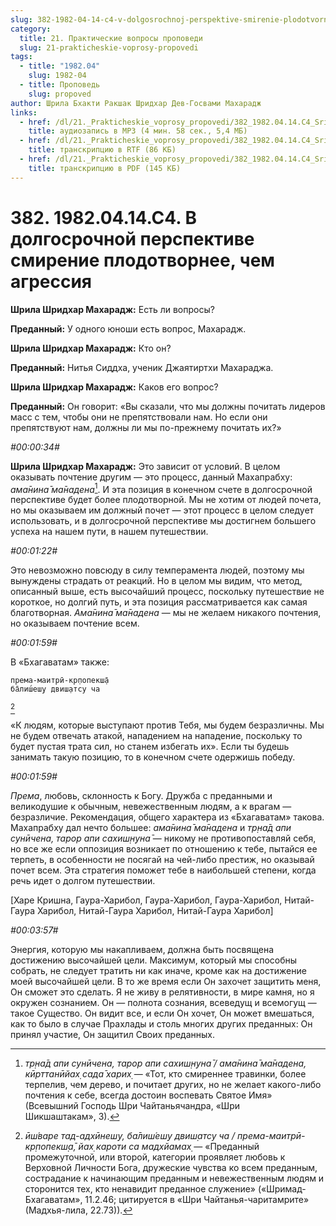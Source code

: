 ```yaml
---
slug: 382-1982-04-14-c4-v-dolgosrochnoj-perspektive-smirenie-plodotvornee-chem-agressiya
category:
  title: 21. Практические вопросы проповеди
  slug: 21-prakticheskie-voprosy-propovedi
tags:
  - title: "1982.04"
    slug: 1982-04
  - title: Проповедь
    slug: propoved
author: Шрила Бхакти Ракшак Шридхар Дев-Госвами Махарадж
links:
  - href: /dl/21._Prakticheskie_voprosy_propovedi/382_1982.04.14.C4_SridharMj_V_dolgosrochnoj_perspektive_smirenie_plodotvornee_chem_agressija.mp3
    title: аудиозапись в MP3 (4 мин. 58 сек., 5,4 МБ)
  - href: /dl/21._Prakticheskie_voprosy_propovedi/382_1982.04.14.C4_SridharMj_V_dolgosrochnoj_perspektive_smirenie_plodotvornee_chem_agressija.rtf
    title: транскрипцию в RTF (86 КБ)
  - href: /dl/21._Prakticheskie_voprosy_propovedi/382_1982.04.14.C4_SridharMj_V_dolgosrochnoj_perspektive_smirenie_plodotvornee_chem_agressija.pdf
    title: транскрипцию в PDF (145 КБ)
---
```


# 382. 1982.04.14.C4. В долгосрочной перспективе смирение плодотворнее, чем агрессия

**Шрила Шридхар Махарадж:** Есть ли вопросы?

**Преданный:** У одного юноши есть вопрос, Махарадж.

**Шрила Шридхар Махарадж:** Кто он?

**Преданный:** Нитья Сиддха, ученик Джаятиртхи Махараджа.

**Шрила Шридхар Махарадж:** Каков его вопрос?

**Преданный:** Он говорит: «Вы сказали, что мы должны почитать лидеров масс с тем, чтобы они не препятствовали нам. Но если они препятствуют нам, должны ли мы по-прежнему почитать их?»

*#00:00:34#*

**Шрила Шридхар Махарадж:** Это зависит от условий. В целом оказывать почтение другим — это процесс, данный Махапрабху: *ама̄нина̄ ма̄надена*[^_ftn1]. И эта позиция в конечном счете в долгосрочной перспективе будет более плодотворной. Мы не хотим от людей почета, но мы оказываем им должный почет — этот процесс в целом следует использовать, и в долгосрочной перспективе мы достигнем большего успеха на нашем пути, в нашем путешествии.

*#00:01:22#*

Это невозможно повсюду в силу темперамента людей, поэтому мы вынуждены страдать от реакций. Но в целом мы видим, что метод, описанный выше, есть высочайший процесс, поскольку путешествие не короткое, но долгий путь, и эта позиция рассматривается как самая благотворная. *Ама̄нина̄ ма̄надена* — мы не желаем никакого почтения, но оказываем почтение всем.

*#00:01:59#*

В «Бхагаватам» также:

    према-маитрӣ-кр̣попекш̣а̄
    ба̄лиш́еш̣у двиш̣атсу ча
[^_ftn2]

«К людям, которые выступают против Тебя, мы будем безразличны. Мы не будем отвечать атакой, нападением на нападение, поскольку то будет пустая трата сил, но станем избегать их». Если ты будешь занимать такую позицию, то в конечном счете одержишь победу.

*#00:01:59#*

*Према*, любовь, склонность к Богу. Дружба с преданными и великодушие к обычным, невежественным людям, а к врагам — безразличие. Рекомендация, общего характера из «Бхагаватам» такова. Махапрабху дал нечто большее: *ама̄нина̄ ма̄надена* и *тр̣на̄д апи сунӣчена, тарор апи сахиш̣н̣уна̄* — никому не противопоставляй себя, но все же если оппозиция возникает по отношению к тебе, пытайся ее терпеть, в особенности не посягай на чей-либо престиж, но оказывай почет всем. Эта стратегия поможет тебе в наибольшей степени, когда речь идет о долгом путешествии.

[Харе Кришна, Гаура-Харибол, Гаура-Харибол, Гаура-Харибол, Нитай-Гаура Харибол, Нитай-Гаура Харибол, Нитай-Гаура Харибол]

*#00:03:57#*

Энергия, которую мы накапливаем, должна быть посвящена достижению высочайшей цели. Максимум, который мы способны собрать, не следует тратить ни как иначе, кроме как на достижение моей высочайшей цели. В то же время если Он захочет защитить меня, Он сможет это сделать. Я не живу в релятивности, в мире камня, но я окружен сознанием. Он — полнота сознания, всеведущ и всемогущ — такое Существо. Он видит все, и если Он хочет, Он может вмешаться, как то было в случае Прахлады и столь многих других преданных: Он принял участие, Он защитил Своих преданных.



[^_ftn1]: *тр̣на̄д апи сунӣчена, тарор апи сахиш̣н̣уна̄ / ама̄нина̄ ма̄надена, кӣрттанӣйах̣ сада̄ харих̣* — «Тот, кто смиреннее травинки, более терпелив, чем дерево, и почитает других, но не желает какого-либо почтения к себе, всегда достоин воспевать Святое Имя» (Всевышний Господь Шри Чайтаньячандра, «Шри Шикшаштакам», 3).

[^_ftn2]: *ӣш́варе тад-адхӣнеш̣у, ба̄лиш́еш̣у двиш̣атсу ча / према-маитрӣ-кр̣попекш̣а̄, йах̣ кароти са мадхйамах̣* — «Преданный промежуточной, или второй, категории проявляет любовь к Верховной Личности Бога, дружеские чувства ко всем преданным, сострадание к начинающим преданным и невежественным людям и сторонится тех, кто ненавидит преданное служение» («Шримад-Бхагаватам», 11.2.46; цитируется в «Шри Чайтанья-чаритамрите» (Мадхья-лила, 22.73)).

